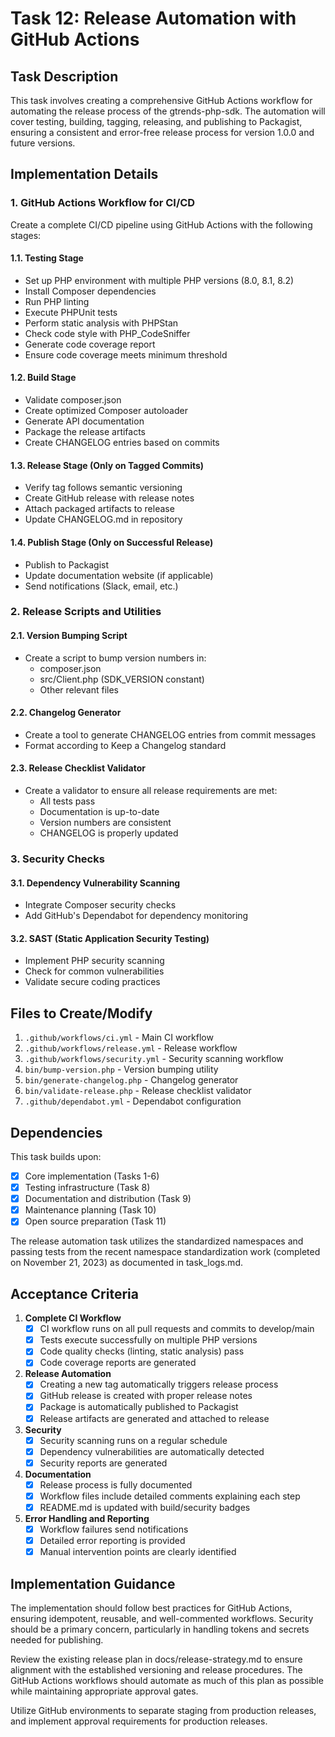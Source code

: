 # Task 12: Release Automation with GitHub Actions

## Task Description

This task involves creating a comprehensive GitHub Actions workflow for automating the release process of the gtrends-php-sdk. The automation will cover testing, building, tagging, releasing, and publishing to Packagist, ensuring a consistent and error-free release process for version 1.0.0 and future versions.

## Implementation Details

### 1. GitHub Actions Workflow for CI/CD

Create a complete CI/CD pipeline using GitHub Actions with the following stages:

#### 1.1. Testing Stage
- Set up PHP environment with multiple PHP versions (8.0, 8.1, 8.2)
- Install Composer dependencies
- Run PHP linting
- Execute PHPUnit tests
- Perform static analysis with PHPStan
- Check code style with PHP_CodeSniffer
- Generate code coverage report
- Ensure code coverage meets minimum threshold

#### 1.2. Build Stage
- Validate composer.json
- Create optimized Composer autoloader
- Generate API documentation
- Package the release artifacts
- Create CHANGELOG entries based on commits

#### 1.3. Release Stage (Only on Tagged Commits)
- Verify tag follows semantic versioning
- Create GitHub release with release notes
- Attach packaged artifacts to release
- Update CHANGELOG.md in repository

#### 1.4. Publish Stage (Only on Successful Release)
- Publish to Packagist
- Update documentation website (if applicable)
- Send notifications (Slack, email, etc.)

### 2. Release Scripts and Utilities

#### 2.1. Version Bumping Script
- Create a script to bump version numbers in:
  - composer.json
  - src/Client.php (SDK_VERSION constant)
  - Other relevant files

#### 2.2. Changelog Generator
- Create a tool to generate CHANGELOG entries from commit messages
- Format according to Keep a Changelog standard

#### 2.3. Release Checklist Validator
- Create a validator to ensure all release requirements are met:
  - All tests pass
  - Documentation is up-to-date
  - Version numbers are consistent
  - CHANGELOG is properly updated

### 3. Security Checks

#### 3.1. Dependency Vulnerability Scanning
- Integrate Composer security checks
- Add GitHub's Dependabot for dependency monitoring

#### 3.2. SAST (Static Application Security Testing)
- Implement PHP security scanning
- Check for common vulnerabilities
- Validate secure coding practices

## Files to Create/Modify

1. `.github/workflows/ci.yml` - Main CI workflow
2. `.github/workflows/release.yml` - Release workflow
3. `.github/workflows/security.yml` - Security scanning workflow
4. `bin/bump-version.php` - Version bumping utility
5. `bin/generate-changelog.php` - Changelog generator
6. `bin/validate-release.php` - Release checklist validator
7. `.github/dependabot.yml` - Dependabot configuration

## Dependencies

This task builds upon:
- [x] Core implementation (Tasks 1-6)
- [x] Testing infrastructure (Task 8)
- [x] Documentation and distribution (Task 9)
- [x] Maintenance planning (Task 10)
- [x] Open source preparation (Task 11)

The release automation task utilizes the standardized namespaces and passing tests from the recent namespace standardization work (completed on November 21, 2023) as documented in task_logs.md.

## Acceptance Criteria

1. **Complete CI Workflow**
   - [x] CI workflow runs on all pull requests and commits to develop/main
   - [x] Tests execute successfully on multiple PHP versions
   - [x] Code quality checks (linting, static analysis) pass
   - [x] Code coverage reports are generated

2. **Release Automation**
   - [x] Creating a new tag automatically triggers release process
   - [x] GitHub release is created with proper release notes
   - [x] Package is automatically published to Packagist
   - [x] Release artifacts are generated and attached to release

3. **Security**
   - [x] Security scanning runs on a regular schedule
   - [x] Dependency vulnerabilities are automatically detected
   - [x] Security reports are generated

4. **Documentation**
   - [x] Release process is fully documented
   - [x] Workflow files include detailed comments explaining each step
   - [x] README.md is updated with build/security badges

5. **Error Handling and Reporting**
   - [x] Workflow failures send notifications
   - [x] Detailed error reporting is provided
   - [x] Manual intervention points are clearly identified

## Implementation Guidance

The implementation should follow best practices for GitHub Actions, ensuring idempotent, reusable, and well-commented workflows. Security should be a primary concern, particularly in handling tokens and secrets needed for publishing.

Review the existing release plan in docs/release-strategy.md to ensure alignment with the established versioning and release procedures. The GitHub Actions workflows should automate as much of this plan as possible while maintaining appropriate approval gates.

Utilize GitHub environments to separate staging from production releases, and implement approval requirements for production releases. 